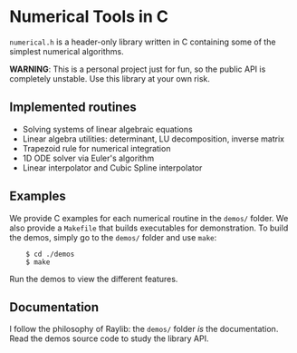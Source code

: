 # Numerical Tools in C
`numerical.h` is a header-only library written in C containing some of the simplest numerical algorithms.

**WARNING**: This is a personal project just for fun, so the public API is completely unstable. Use this library at your own risk.

## Implemented routines
  - Solving systems of linear algebraic equations
  - Linear algebra utilities: determinant, LU decomposition, inverse matrix
  - Trapezoid rule for numerical integration
  - 1D ODE solver via Euler's algorithm
  - Linear interpolator and Cubic Spline interpolator

## Examples
We provide C examples for each numerical routine in the `demos/` folder. We also provide a `Makefile` that builds executables for demonstration. To build the demos, simply go to the `demos/` folder and use `make`:

```console
    $ cd ./demos
    $ make
```

Run the demos to view the different features.

## Documentation
I follow the philosophy of Raylib: the `demos/` folder *is* the documentation. Read the demos source code to study the library API. 
